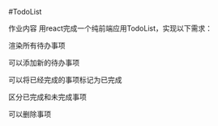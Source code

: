 
#TodoList

作业内容
用react完成一个纯前端应用TodoList，实现以下需求：




渲染所有待办事项

可以添加新的待办事项

可以将已经完成的事项标记为已完成

区分已完成和未完成事项

可以删除事项

